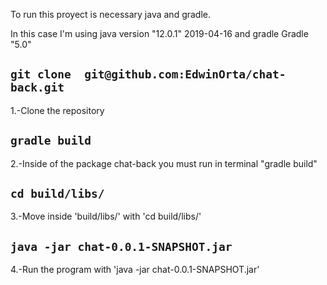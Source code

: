 To run this proyect is necessary java and gradle.

In this case I'm using java version "12.0.1" 2019-04-16 and gradle Gradle "5.0"

## `git clone  git@github.com:EdwinOrta/chat-back.git `
1.-Clone the repository 

## `gradle build`
2.-Inside of the package chat-back you must run in terminal "gradle build"

## `cd build/libs/`
3.-Move inside 'build/libs/' with 'cd build/libs/'

## `java -jar chat-0.0.1-SNAPSHOT.jar`
4.-Run the program with 'java -jar chat-0.0.1-SNAPSHOT.jar'
